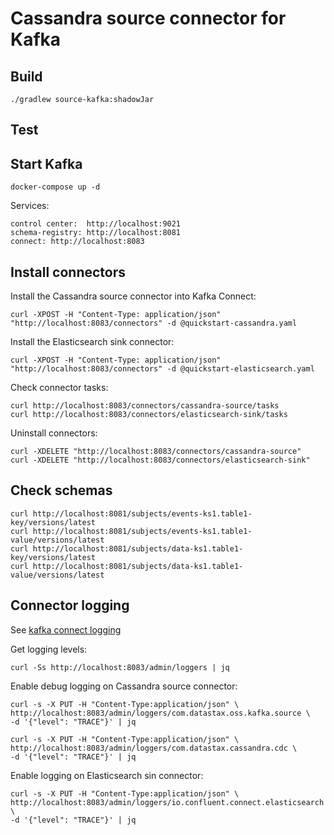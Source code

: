 # Cassandra source connector for Kafka


## Build

    ./gradlew source-kafka:shadowJar

## Test


## Start Kafka 

    docker-compose up -d

Services:

    control center:  http://localhost:9021
    schema-registry: http://localhost:8081
    connect: http://localhost:8083

## Install connectors

Install the Cassandra source connector into Kafka Connect:

    curl -XPOST -H "Content-Type: application/json" "http://localhost:8083/connectors" -d @quickstart-cassandra.yaml

Install the Elasticsearch sink connector:

    curl -XPOST -H "Content-Type: application/json" "http://localhost:8083/connectors" -d @quickstart-elasticsearch.yaml

Check connector tasks:

    curl http://localhost:8083/connectors/cassandra-source/tasks
    curl http://localhost:8083/connectors/elasticsearch-sink/tasks

Uninstall connectors:

    curl -XDELETE "http://localhost:8083/connectors/cassandra-source"
    curl -XDELETE "http://localhost:8083/connectors/elasticsearch-sink"

## Check schemas

    curl http://localhost:8081/subjects/events-ks1.table1-key/versions/latest
    curl http://localhost:8081/subjects/events-ks1.table1-value/versions/latest
    curl http://localhost:8081/subjects/data-ks1.table1-key/versions/latest
    curl http://localhost:8081/subjects/data-ks1.table1-value/versions/latest

## Connector logging

See [kafka connect logging](https://docs.confluent.io/platform/current/connect/logging.html)

Get logging levels:

    curl -Ss http://localhost:8083/admin/loggers | jq

Enable debug logging on Cassandra source connector:

    curl -s -X PUT -H "Content-Type:application/json" \
    http://localhost:8083/admin/loggers/com.datastax.oss.kafka.source \
    -d '{"level": "TRACE"}' | jq

    curl -s -X PUT -H "Content-Type:application/json" \
    http://localhost:8083/admin/loggers/com.datastax.cassandra.cdc \
    -d '{"level": "TRACE"}' | jq

Enable logging on Elasticsearch sin connector:

    curl -s -X PUT -H "Content-Type:application/json" \
    http://localhost:8083/admin/loggers/io.confluent.connect.elasticsearch \
    -d '{"level": "TRACE"}' | jq


